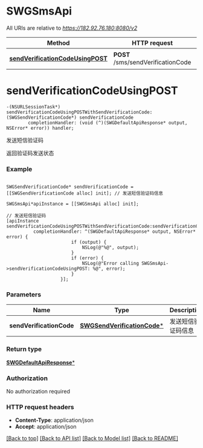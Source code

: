 # SWGSmsApi

All URIs are relative to *https://182.92.76.180:8080/v2*

Method | HTTP request | Description
------------- | ------------- | -------------
[**sendVerificationCodeUsingPOST**](SWGSmsApi.md#sendverificationcodeusingpost) | **POST** /sms/sendVerificationCode | 发送短信验证码


# **sendVerificationCodeUsingPOST**
```objc
-(NSURLSessionTask*) sendVerificationCodeUsingPOSTWithSendVerificationCode: (SWGSendVerificationCode*) sendVerificationCode
        completionHandler: (void (^)(SWGDefaultApiResponse* output, NSError* error)) handler;
```

发送短信验证码

返回验证码发送状态

### Example 
```objc

SWGSendVerificationCode* sendVerificationCode = [[SWGSendVerificationCode alloc] init]; // 发送短信验证码信息

SWGSmsApi*apiInstance = [[SWGSmsApi alloc] init];

// 发送短信验证码
[apiInstance sendVerificationCodeUsingPOSTWithSendVerificationCode:sendVerificationCode
          completionHandler: ^(SWGDefaultApiResponse* output, NSError* error) {
                        if (output) {
                            NSLog(@"%@", output);
                        }
                        if (error) {
                            NSLog(@"Error calling SWGSmsApi->sendVerificationCodeUsingPOST: %@", error);
                        }
                    }];
```

### Parameters

Name | Type | Description  | Notes
------------- | ------------- | ------------- | -------------
 **sendVerificationCode** | [**SWGSendVerificationCode***](SWGSendVerificationCode.md)| 发送短信验证码信息 | 

### Return type

[**SWGDefaultApiResponse***](SWGDefaultApiResponse.md)

### Authorization

No authorization required

### HTTP request headers

 - **Content-Type**: application/json
 - **Accept**: application/json

[[Back to top]](#) [[Back to API list]](../README.md#documentation-for-api-endpoints) [[Back to Model list]](../README.md#documentation-for-models) [[Back to README]](../README.md)

